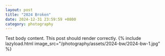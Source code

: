 ```yaml
---
layout: post
title: "2024 Broken"
date: 2024-12-31 23:59:59 +0800
category: photography
---
```

Test body content. This post should render correctly.
{% include lazyload.html image_src="/photography/assets/2024-bw/2024-bw-1.jpg" %}